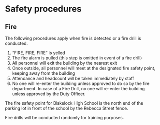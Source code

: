 # Safety procedures

## Fire

The following procedures apply when fire is detected or a fire drill is conducted.

1. “FIRE, FIRE, FIRE” is yelled
2. The fire alarm is pulled    \(this step is omitted in event of a fire drill\)
3. All personnel will exit the building by the nearest exit
4. Once outside, all personnel will meet at the designated fire safety point, keeping away from the building 
5. Attendance and headcount will be taken immediately by staff
6. No one will re-enter the building unless approved to do so by the fire department. In case of a Fire Drill, no one will re-enter the building unless approved by the Duty Officer.

The fire safety point for Blakelock High School is the north end of the parking lot in front of the school by the Rebecca Street fence.

Fire drills will be conducted randomly for training purposes.

